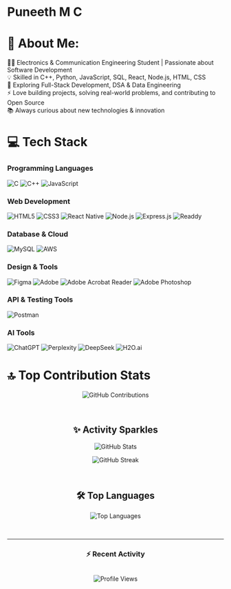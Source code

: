 <p align="center">
  <h1> <b>Puneeth M C</b> </h1>
</p>


# 💫 About Me:
👨‍💻 Electronics & Communication Engineering Student | Passionate about Software Development<br>💡 Skilled in C++, Python, JavaScript, SQL, React, Node.js, HTML, CSS<br>🌱 Exploring Full-Stack Development, DSA & Data Engineering<br>⚡ Love building projects, solving real-world problems, and contributing to Open Source<br>📚 Always curious about new technologies & innovation


# 💻 Tech Stack

### Programming Languages
![C](https://img.shields.io/badge/C-%2300599C.svg?style=for-the-badge&logo=c&logoColor=white) 
![C++](https://img.shields.io/badge/C++-%2300599C.svg?style=for-the-badge&logo=c%2B%2B&logoColor=white) 
![JavaScript](https://img.shields.io/badge/JavaScript-%23323330.svg?style=for-the-badge&logo=javascript&logoColor=%23F7DF1E)

### Web Development
![HTML5](https://img.shields.io/badge/HTML5-%23E34F26.svg?style=for-the-badge&logo=html5&logoColor=white) 
![CSS3](https://img.shields.io/badge/CSS3-%231572B6.svg?style=for-the-badge&logo=css3&logoColor=white) 
![React Native](https://img.shields.io/badge/React_Native-%2320232a.svg?style=for-the-badge&logo=react&logoColor=%2361DAFB) 
![Node.js](https://img.shields.io/badge/Node.js-6DA55F?style=for-the-badge&logo=node.js&logoColor=white) 
![Express.js](https://img.shields.io/badge/Express.js-%23404d59.svg?style=for-the-badge&logo=express&logoColor=%2361DAFB) 
![Readdy](https://img.shields.io/badge/Readdy-%23FF5733.svg?style=for-the-badge) <!-- website framework -->

### Database & Cloud
![MySQL](https://img.shields.io/badge/MySQL-4479A1.svg?style=for-the-badge&logo=mysql&logoColor=white) 
![AWS](https://img.shields.io/badge/AWS-%23FF9900.svg?style=for-the-badge&logo=amazon-aws&logoColor=white)

### Design & Tools
![Figma](https://img.shields.io/badge/Figma-%23F24E1E.svg?style=for-the-badge&logo=figma&logoColor=white) 
![Adobe](https://img.shields.io/badge/Adobe-%23FF0000.svg?style=for-the-badge&logo=adobe&logoColor=white) 
![Adobe Acrobat Reader](https://img.shields.io/badge/Adobe_Acrobat_Reader-EC1C24.svg?style=for-the-badge&logo=Adobe%20Acrobat%20Reader&logoColor=white) 
![Adobe Photoshop](https://img.shields.io/badge/Adobe_Photoshop-%2331A8FF.svg?style=for-the-badge&logo=adobe%20photoshop&logoColor=white)

### API & Testing Tools
![Postman](https://img.shields.io/badge/Postman-%23FF6C37.svg?style=for-the-badge&logo=postman&logoColor=white)

### AI Tools
![ChatGPT](https://img.shields.io/badge/ChatGPT-%2300C36C.svg?style=for-the-badge) 
![Perplexity](https://img.shields.io/badge/Perplexity-%233399FF.svg?style=for-the-badge) 
![DeepSeek](https://img.shields.io/badge/DeepSeek-%23FF33AA.svg?style=for-the-badge) 
![H2O.ai](https://img.shields.io/badge/H2O.ai-%2300BFFF.svg?style=for-the-badge)




# 🔝 **Top Contribution Stats**

<div align="center">

![GitHub Contributions](https://github-contributor-stats.vercel.app/api?username=puneethmc910-cloud&limit=5&theme=shadow_blue&combine_all_yearly_contributions=true&show_icons=true&count_private=true&include_all_commits=true&custom_title=🚀%20My%20GitHub%20Contributions&title_color=00ff88&text_color=ffffff&icon_color=00ff88&bg_color=0d1117,161b22,0d1117&border_radius=15&border_color=30363d)

</div>

<br>

<div align="center">

## ✨ **Activity Sparkles**

<!-- GitHub Stats with Animation -->
![GitHub Stats](https://github-readme-stats.vercel.app/api?username=puneethmc910-cloud&show_icons=true&theme=radical&count_private=true&include_all_commits=true&custom_title=🌟%20GitHub%20Statistics&title_color=ff6b6b&text_color=ffffff&icon_color=ffd93d&bg_color=0d1117,161b22&border_radius=15&border_color=30363d&hide_border=false)

<!-- Streak Stats with Animation -->
![GitHub Streak](https://github-readme-streak-stats.herokuapp.com/?user=puneethmc910-cloud&theme=radical&background=0d1117&border=30363d&stroke=30363d&ring=00ff88&fire=00ff88&currStreakLabel=00ff88)

</div>

<br>

<div align="center">

## 🛠 **Top Languages**

<!-- Top Languages -->
![Top Languages](https://github-readme-stats.vercel.app/api/top-langs/?username=puneethmc910-cloud&layout=compact&theme=radical&title_color=00ff88&text_color=ffffff&bg_color=0d1117,161b22&border_radius=15&border_color=30363d)

</div>

<br>

---

<div align="center">

### ⚡ **Recent Activity**

<!-- Recent Activity Feed -->
<!--START_SECTION:activity-->
<!-- This section updates automatically -->
<!--END_SECTION:activity-->

</div>

<br>

<div align="center">

<img src="https://komarev.com/ghpvc/?username=puneethmc910-cloud&color=blueviolet&style=flat-square" alt="Profile Views">

</div>

<!-- Proudly created with GPRM ( https://gprm.itsvg.in ) -->
